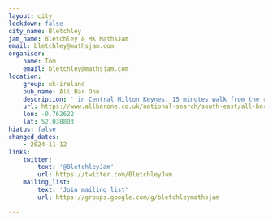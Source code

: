 ```yaml
---
layout: city
lockdown: false
city_name: Bletchley
jam_name: Bletchley & MK MathsJam
email: bletchley@mathsjam.com
organiser:
    name: Tom
    email: bletchley@mathsjam.com
location:
    group: uk-ireland
    pub_name: All Bar One
    description: ' in Central Milton Keynes, 15 minutes walk from the railway station'
    url: https://www.allbarone.co.uk/national-search/south-east/all-bar-one-milton-keynes/
    lon: -0.762622
    lat: 52.038803
hiatus: false
changed_dates:
    - 2024-11-12
links:
    twitter:
        text: '@BletchleyJam'
        url: https://twitter.com/BletchleyJam
    mailing_list:
        text: 'Join mailing list'
        url: https://groups.google.com/g/bletchleymathsjam

---
```


